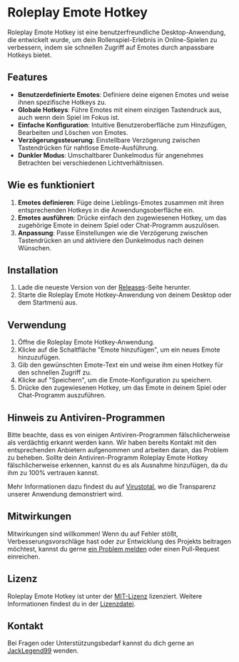 # Roleplay Emote Hotkey

Roleplay Emote Hotkey ist eine benutzerfreundliche Desktop-Anwendung, die entwickelt wurde, um dein Rollenspiel-Erlebnis in Online-Spielen zu verbessern, indem sie schnellen Zugriff auf Emotes durch anpassbare Hotkeys bietet.

## Features

- **Benutzerdefinierte Emotes**: Definiere deine eigenen Emotes und weise ihnen spezifische Hotkeys zu.
- **Globale Hotkeys**: Führe Emotes mit einem einzigen Tastendruck aus, auch wenn dein Spiel im Fokus ist.
- **Einfache Konfiguration**: Intuitive Benutzeroberfläche zum Hinzufügen, Bearbeiten und Löschen von Emotes.
- **Verzögerungssteuerung**: Einstellbare Verzögerung zwischen Tastendrücken für nahtlose Emote-Ausführung.
- **Dunkler Modus**: Umschaltbarer Dunkelmodus für angenehmes Betrachten bei verschiedenen Lichtverhältnissen.

## Wie es funktioniert

1. **Emotes definieren**: Füge deine Lieblings-Emotes zusammen mit ihren entsprechenden Hotkeys in die Anwendungsoberfläche ein.
2. **Emotes ausführen**: Drücke einfach den zugewiesenen Hotkey, um das zugehörige Emote in deinem Spiel oder Chat-Programm auszulösen.
3. **Anpassung**: Passe Einstellungen wie die Verzögerung zwischen Tastendrücken an und aktiviere den Dunkelmodus nach deinen Wünschen.

## Installation

1. Lade die neueste Version von der [Releases](https://github.com/JackLegend99/Roleplay-Emote-Hotkey/releases)-Seite herunter.
2. Starte die Roleplay Emote Hotkey-Anwendung von deinem Desktop oder dem Startmenü aus.

## Verwendung

1. Öffne die Roleplay Emote Hotkey-Anwendung.
2. Klicke auf die Schaltfläche "Emote hinzufügen", um ein neues Emote hinzuzufügen.
3. Gib den gewünschten Emote-Text ein und weise ihm einen Hotkey für den schnellen Zugriff zu.
4. Klicke auf "Speichern", um die Emote-Konfiguration zu speichern.
5. Drücke den zugewiesenen Hotkey, um das Emote in deinem Spiel oder Chat-Programm auszuführen.

## Hinweis zu Antiviren-Programmen

Bitte beachte, dass es von einigen Antiviren-Programmen fälschlicherweise als verdächtig erkannt werden kann. Wir haben bereits Kontakt mit den entsprechenden Anbietern aufgenommen und arbeiten daran, das Problem zu beheben. Sollte dein Antiviren-Programm Roleplay Emote Hotkey fälschlicherweise erkennen, kannst du es als Ausnahme hinzufügen, da du ihm zu 100% vertrauen kannst.

Mehr Informationen dazu findest du auf [Virustotal](https://www.virustotal.com/gui/file/52579952922fa0398e1238bc7336bd98c2eb427a0fc697071384ff08e6bd6a8a/behavior), wo die Transparenz unserer Anwendung demonstriert wird.

## Mitwirkungen

Mitwirkungen sind willkommen! Wenn du auf Fehler stößt, Verbesserungsvorschläge hast oder zur Entwicklung des Projekts beitragen möchtest, kannst du gerne [ein Problem melden](https://github.com/JackLegend99/Roleplay-Emote-Hotkey/issues) oder einen Pull-Request einreichen.

## Lizenz

Roleplay Emote Hotkey ist unter der [MIT-Lizenz](LICENSE.md) lizenziert. Weitere Informationen findest du in der [Lizenzdatei](LICENSE.md).

## Kontakt

Bei Fragen oder Unterstützungsbedarf kannst du dich gerne an [JackLegend99](mailto:medo.dje@gmail.com) wenden.


